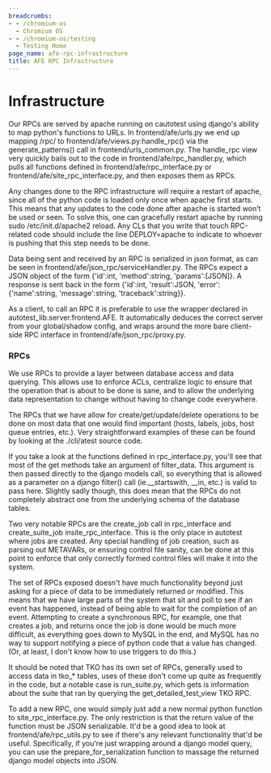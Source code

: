 ```yaml
---
breadcrumbs:
- - /chromium-os
  - Chromium OS
- - /chromium-os/testing
  - Testing Home
page_name: afe-rpc-infrastructure
title: AFE RPC Infrastructure
---
```


# Infrastructure

Our RPCs are served by apache running on cautotest using django's ability to map
python's functions to URLs. In frontend/afe/urls.py we end up mapping /rpc/ to
frontend/afe/views.py:handle_rpc() via the generate_patterns() call in
frontend/urls_common.py. The handle_rpc view very quickly bails out to the code
in frontend/afe/rpc_handler.py, which pulls all functions defined in
frontend/afe/rpc_interface.py or frontend/afe/site_rpc_interface.py, and then
exposes them as RPCs.

Any changes done to the RPC infrastructure will require a restart of apache,
since all of the python code is loaded only once when apache first starts. This
means that any updates to the code done after apache is started won’t be used or
seen. To solve this, one can gracefully restart apache by running sudo
/etc/init.d/apache2 reload. Any CLs that you write that touch RPC-related code
should include the line DEPLOY=apache to indicate to whoever is pushing that
this step needs to be done.

Data being sent and received by an RPC is serialized in json format, as can be
seen in frontend/afe/json_rpc/serviceHandler.py. The RPCs expect a JSON object
of the form {'id':int, 'method':string, 'params':\[JSON\]}. A response is sent
back in the form {'id':int, 'result':JSON, 'error':{'name':string,
'message':string, 'traceback':string}}.

As a client, to call an RPC it is preferable to use the wrapper declared in
autotest_lib.server.frontend.AFE. It automatically deduces the correct server
from your global/shadow config, and wraps around the more bare client-side RPC
interface in frontend/afe/json_rpc/proxy.py.

### RPCs

We use RPCs to provide a layer between database access and data querying. This
allows use to enforce ACLs, centralize logic to ensure that the operation that
is about to be done is sane, and to allow the underlying data representation to
change without having to change code everywhere.

The RPCs that we have allow for create/get/update/delete operations to be done
on most data that one would find important (hosts, labels, jobs, host queue
entries, etc.). Very straightforward examples of these can be found by looking
at the ./cli/atest source code.

If you take a look at the functions defined in rpc_interface.py, you'll see that
most of the get methods take an argument of filter_data. This argument is then
passed directly to the django models call, so everything that is allowed as a
parameter on a django filter() call (ie.__startswith, __in, etc.) is valid to
pass here. Slightly sadly though, this does mean that the RPCs do not completely
abstract one from the underlying schema of the database tables.

Two very notable RPCs are the create_job call in rpc_interface and
create_suite_job insite_rpc_interface. This is the only place in autotest where
jobs are created. Any special handling of job creation, such as parsing out
METAVARs, or ensuring control file sanity, can be done at this point to enforce
that only correctly formed control files will make it into the system.

The set of RPCs exposed doesn't have much functionality beyond just asking for a
piece of data to be immediately returned or modified. This means that we have
large parts of the system that sit and poll to see if an event has happened,
instead of being able to wait for the completion of an event. Attempting to
create a synchronous RPC, for example, one that creates a job, and returns once
the job is done would be much more difficult, as everything goes down to MySQL
in the end, and MySQL has no way to support notifying a piece of python code
that a value has changed. (Or, at least, I don't know how to use triggers to do
this.)

It should be noted that TKO has its own set of RPCs, generally used to access
data in tko_\* tables, uses of these don't come up quite as frequently in the
code, but a notable case is run_suite.py, which gets is information about the
suite that ran by querying the get_detailed_test_view TKO RPC.

To add a new RPC, one would simply just add a new normal python function to
site_rpc_interface.py. The only restriction is that the return value of the
function must be JSON serializable. It'd be a good idea to look at
frontend/afe/rpc_utils.py to see if there's any relevant functionality that'd be
useful. Specifically, if you're just wrapping around a django model query, you
can use the prepare_for_serialization function to massage the returned django
model objects into JSON.